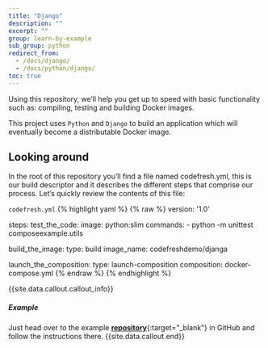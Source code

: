 ```yaml
---
title: "Django"
description: ""
excerpt: ""
group: learn-by-example
sub_group: python
redirect_from:
  - /docs/django/
  - /docs/python/django/
toc: true
---
```

Using this repository, we’ll help you get up to speed with basic functionality such as: compiling, testing and building Docker images.

This project uses `Python` and `Django` to build an application which will eventually become a distributable Docker image.
 
## Looking around
In the root of this repository you’ll find a file named codefresh.yml, this is our build descriptor and it describes the different steps that comprise our process. Let’s quickly review the contents of this file:

  `codefresh.yml`
{% highlight yaml %}
{% raw %}
version: '1.0'

steps:
   test_the_code:
     image: python:slim
     commands:
       - python -m unittest composeexample.utils
     
   build_the_image:
     type: build
     image_name: codefreshdemo/djanga
   
   launch_the_composition:
     type: launch-composition
     composition: docker-compose.yml
{% endraw %}
{% endhighlight %}

{{site.data.callout.callout_info}}
##### Example

Just head over to the example [__repository__](https://github.com/codefreshdemo/cf-example-python-djanga){:target="_blank"} in GitHub and follow the instructions there. 
{{site.data.callout.end}}
